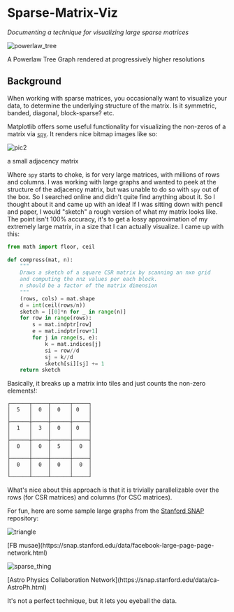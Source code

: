 # Sparse-Matrix-Viz

_Documenting a technique for visualizing large sparse matrices_

![powerlaw_tree](https://github.com/shur-complement/Sparse-Matrix-Viz/assets/139090555/918f5837-691a-41fa-906d-93e86f833e1a)
<figcaption>A Powerlaw Tree Graph rendered at progressively higher resolutions </figcaption>

## Background

When working with sparse matrices, you occasionally want to visualize your data, to determine the underlying structure
of the matrix. Is it symmetric, banded, diagonal, block-sparse? etc.

Matplotlib offers some useful functionality for visualizing the non-zeros of a matrix via [`spy`](https://matplotlib.org/stable/api/_as_gen/matplotlib.pyplot.spy.html). It renders nice bitmap images like so:

![pic2](https://github.com/shur-complement/Sparse-Matrix-Viz/assets/139090555/592c6692-42ca-4a94-b4e5-3a90c4670288)
<figcaption>a small adjacency matrix</figcaption>

Where `spy` starts to choke, is for very large matrices, with millions of rows and columns. I was working with large graphs and wanted to
peek at the structure of the adjacency matrix, but was unable to do so with `spy` out of the box. So I searched online and didn't quite find
anything about it. So I thought about it and came up with an idea! If I was sitting down with pencil and paper, I would "sketch" a rough
version of what my matrix looks like. The point isn't 100% accuracy, it's to get a lossy approximation of my extremely large matrix, in a size
that I can actually visualize. I came up with this:

```py
from math import floor, ceil                                           
                                                                       
def compress(mat, n):                                                  
    """                                                                
    Draws a sketch of a square CSR matrix by scanning an nxn grid      
    and computing the nnz values per each block.                       
    n should be a factor of the matrix dimension                       
    """                                                                
    (rows, cols) = mat.shape                                           
    d = int(ceil(rows/n))                                              
    sketch = [[0]*n for _ in range(n)]                                 
    for row in range(rows):                                            
        s = mat.indptr[row]                                            
        e = mat.indptr[row+1]                                          
        for j in range(s, e):                                          
            k = mat.indices[j]                                         
            si = row//d                                                
            sj = k//d                                                  
            sketch[si][sj] += 1                                        
    return sketch
```

Basically, it breaks up a matrix into tiles and just counts the non-zero elements!:

```
┌──────┬─────┬──────┬─────┐
│  5   │  0  │  0   │ 0   │
│      │     │      │     │
├──────┼─────┼──────┼─────┤
│  1   │  3  │  0   │ 0   │
│      │     │      │     │
├──────┼─────┼──────┼─────┤
│  0   │  0  │  5   │  0  │
│      │     │      │     │
├──────┼─────┼──────┼─────┤
│  0   │  0  │  0   │  0  │
│      │     │      │     │
└──────┴─────┴──────┴─────┘
```

What's nice about this approach is that it is trivially parallelizable over the rows (for CSR matrices) and columns (for CSC matrices).

For fun, here are some sample large graphs from the [Stanford SNAP](https://snap.stanford.edu/data/facebook-large-page-page-network.html) repository:

![triangle](https://github.com/shur-complement/Sparse-Matrix-Viz/assets/139090555/7ece5f28-6930-476b-a306-2ce7e8ab7c0a)
<figcaption>[FB musae](https://snap.stanford.edu/data/facebook-large-page-page-network.html)</figcaption>

![sparse_thing](https://github.com/shur-complement/Sparse-Matrix-Viz/assets/139090555/b956f579-6769-4bd3-9d91-e94e034e2c9a)
<figcaption>[Astro Physics Collaboration Network](https://snap.stanford.edu/data/ca-AstroPh.html)</figcaption>

It's not a perfect technique, but it lets you eyeball the data.
